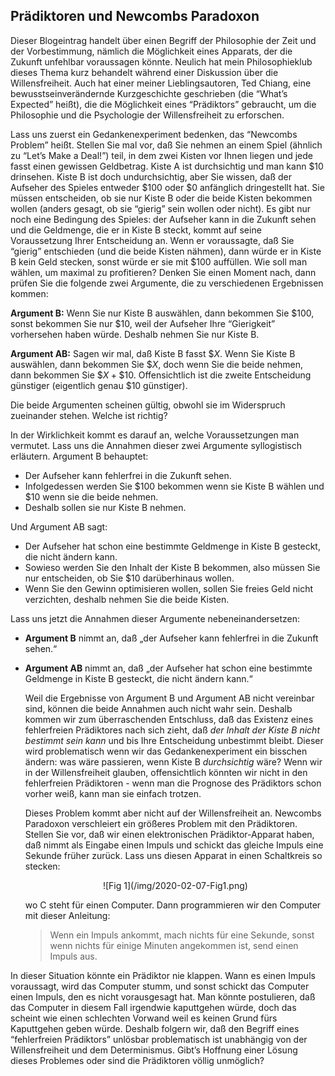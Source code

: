 ## Prädiktoren und Newcombs Paradoxon

Dieser Blogeintrag handelt über einen Begriff der Philosophie der Zeit und der Vorbestimmung, nämlich die Möglichkeit eines Apparats, der die Zukunft unfehlbar voraussagen könnte. Neulich hat mein Philosophieklub dieses Thema kurz behandelt während einer Diskussion über die Willensfreiheit. Auch hat einer meiner Lieblingsautoren, Ted Chiang, eine bewusstseinverändernde Kurzgeschichte geschrieben (die “What’s Expected” heißt), die die Möglichkeit eines “Prädiktors” gebraucht, um die Philosophie und die Psychologie der Willensfreiheit zu erforschen.

Lass uns zuerst ein Gedankenexperiment bedenken, das “Newcombs Problem” heißt. Stellen Sie mal vor, daß Sie nehmen an einem Spiel (ähnlich zu “Let’s Make a Deal!”) teil, in dem zwei Kisten vor Ihnen liegen und jede fasst einen gewissen Geldbetrag. Kiste A ist durchsichtig und man kann $\$10$ drinsehen. Kiste B ist doch undurchsichtig, aber Sie wissen, daß der Aufseher des Spieles entweder $\$100$ oder $\$0$ anfänglich dringestellt hat. Sie müssen entscheiden, ob sie nur Kiste B oder die beide Kisten bekommen wollen (anders gesagt, ob sie “gierig” sein wollen oder nicht). Es gibt nur noch eine Bedingung des Spieles: der Aufseher kann in die Zukunft sehen und die Geldmenge, die er in Kiste B steckt, kommt auf seine Voraussetzung Ihrer Entscheidung an. Wenn er voraussagte, daß Sie “gierig” entschieden (und die beide Kisten nähmen), dann würde er in Kiste B kein Geld stecken, sonst würde er sie mit $\$100$ auffüllen. Wie soll man wählen, um maximal zu profitieren? Denken Sie einen Moment nach, dann prüfen Sie die folgende zwei Argumente, die zu verschiedenen Ergebnissen kommen:

**Argument B:** Wenn Sie nur Kiste B auswählen, dann bekommen Sie $\$100$, sonst bekommen Sie nur $\$10$, weil der Aufseher Ihre “Gierigkeit” vorhersehen haben würde. Deshalb nehmen Sie nur Kiste B.

**Argument AB:** Sagen wir mal, daß Kiste B fasst $\$X$. Wenn Sie Kiste B auswählen, dann bekommen Sie $\$X$, doch wenn Sie die beide nehmen, dann bekommen Sie $\$X+\$10$. Offensichtlich ist die zweite Entscheidung günstiger (eigentlich genau $\$10$ günstiger).

Die beide Argumenten scheinen gültig, obwohl sie im Widerspruch zueinander stehen. Welche ist richtig?

In der Wirklichkeit kommt es darauf an, welche Voraussetzungen  man vermutet. Lass uns die Annahmen dieser zwei Argumente syllogistisch erläutern. Argument B behauptet:

- Der Aufseher kann fehlerfrei in die Zukunft sehen.
- Infolgedessen werden Sie $\$100$ bekommen wenn sie Kiste B wählen und $\$10$ wenn sie die beide nehmen.
- Deshalb sollen sie nur Kiste B nehmen.

Und Argument AB sagt:

- Der Aufseher hat schon eine bestimmte Geldmenge in Kiste B gesteckt, die nicht ändern kann.
- Sowieso werden Sie den Inhalt der Kiste B bekommen, also müssen Sie nur entscheiden, ob Sie $\$10$ darüberhinaus wollen.
- Wenn Sie den Gewinn optimisieren wollen, sollen Sie freies Geld nicht verzichten, deshalb nehmen Sie die beide Kisten.

Lass uns jetzt die Annahmen dieser Argumente nebeneinandersetzen:

- **Argument B** nimmt an, daß „der Aufseher kann fehlerfrei in die Zukunft sehen.“
- **Argument AB** nimmt an, daß „der Aufseher hat schon eine bestimmte Geldmenge in Kiste B gesteckt, die nicht ändern kann.“

	Weil die Ergebnisse von Argument B und Argument AB nicht vereinbar sind, können die beide Annahmen auch nicht wahr sein. Deshalb kommen wir zum überraschenden Entschluss, daß das Existenz eines fehlerfreien Prädiktores nach sich zieht, daß *der Inhalt der Kiste B nicht bestimmt sein kann* und bis Ihre Entscheidung unbestimmt bleibt. Dieser wird problematisch wenn wir das Gedankenexperiment ein bisschen ändern: was wäre passieren, wenn Kiste B *durchsichtig* wäre? Wenn wir in der Willensfreiheit glauben, offensichtlich könnten wir nicht in den fehlerfreien Prädiktoren - wenn man die Prognose des Prädiktors schon vorher weiß, kann man sie einfach trotzen.
	
	Dieses Problem kommt aber nicht auf der Willensfreiheit an. Newcombs Paradoxon verschleiert ein größeres Problem mit den Prädiktoren. Stellen Sie vor, daß wir einen elektronischen Prädiktor-Apparat haben, daß nimmt als Eingabe einen Impuls und schickt das gleiche Impuls eine Sekunde früher zurück. Lass uns diesen Apparat in einen Schaltkreis so stecken:
	
	<center>![Fig 1](/img/2020-02-07-Fig1.png)</center>
	
	wo C steht für einen Computer. Dann programmieren wir den Computer mit dieser Anleitung:
	
	> Wenn ein Impuls ankommt, mach nichts für eine Sekunde, sonst wenn nichts für einige Minuten angekommen ist, send einen Impuls aus.

In dieser Situation könnte ein Prädiktor nie klappen. Wann es einen Impuls voraussagt, wird das Computer stumm, und sonst schickt das Computer einen Impuls, den es nicht vorausgesagt hat. Man könnte postulieren, daß das Computer in diesem Fall irgendwie kaputtgehen würde, doch das scheint wie einen schlechten Vorwand weil es keinen Grund fürs Kaputtgehen geben würde. Deshalb folgern wir, daß den Begriff eines “fehlerfreien Prädiktors” unlösbar problematisch ist unabhängig von der Willensfreiheit und dem Determinismus. Gibt’s Hoffnung einer Lösung dieses Problemes oder sind die Prädiktoren völlig unmöglich?
